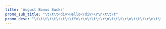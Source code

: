 ```yaml
---
title: 'August Bonus Bucks'
promo_sub_title: "\t\t\t<div>Hello</div>\r\n\t\t\t"
promo_desc: "\t\t\t\t\t\t\t\t\tYo\r\n\t\t\t\r\n\t\t\t\r\n\t\t\t\r\n\t\t\t\r\n\t\t\t\r\n\t\t\t"
---
```


